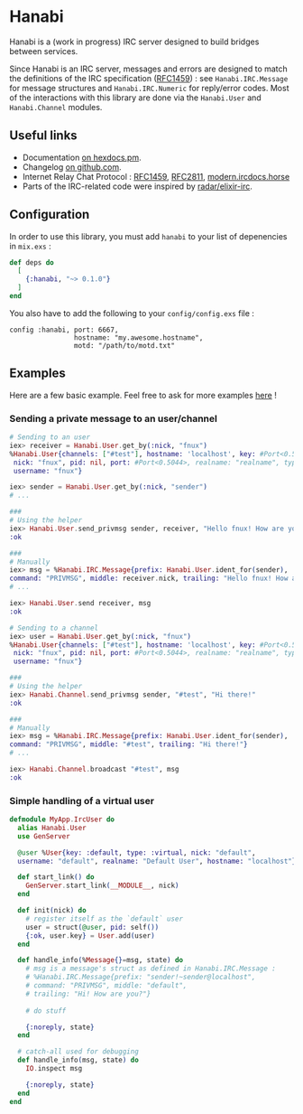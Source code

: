 # Hanabi

Hanabi is a (work in progress) IRC server designed to build bridges between
services.

Since Hanabi is an IRC server, messages and errors are designed to match the
definitions of the IRC specification
([RFC1459](https://tools.ietf.org/html/rfc1459)) : see `Hanabi.IRC.Message` for
message structures and `Hanabi.IRC.Numeric` for reply/error codes. Most of
the interactions with this library are done via the `Hanabi.User` and
`Hanabi.Channel` modules.

## Useful links

  * Documentation [on hexdocs.pm](https://hexdocs.pm/hanabi/readme.html).
  * Changelog [on github.com](https://github.com/Fnux/hanabi/blob/master/CHANGELOG.md).
  * Internet Relay Chat Protocol : [RFC1459](https://tools.ietf.org/html/rfc1459),
    [RFC2811](https://tools.ietf.org/html/rfc2811),
    [modern.ircdocs.horse](https://modern.ircdocs.horse/)
  * Parts of the IRC-related code were inspired by
[radar/elixir-irc](https://github.com/radar/elixir-irc).

## Configuration

In order to use this library, you must add `hanabi` to your list of depenencies
in `mix.exs` :

```elixir
def deps do
  [
    {:hanabi, "~> 0.1.0"}
  ]
end
```

You also have to add the following to your `config/config.exs` file :

```
config :hanabi, port: 6667,
                hostname: "my.awesome.hostname",
                motd: "/path/to/motd.txt"
```

## Examples

Here are a few basic example. Feel free to ask for more examples
[here](https://github.com/Fnux/hanabi/) !

### Sending a private message to an user/channel

```elixir
# Sending to an user
iex> receiver = Hanabi.User.get_by(:nick, "fnux")
%Hanabi.User{channels: ["#test"], hostname: 'localhost', key: #Port<0.5044>,
 nick: "fnux", pid: nil, port: #Port<0.5044>, realname: "realname", type: :irc,
 username: "fnux"}

iex> sender = Hanabi.User.get_by(:nick, "sender")
# ...

###
# Using the helper
iex> Hanabi.User.send_privmsg sender, receiver, "Hello fnux! How are you?"
:ok

###
# Manually
iex> msg = %Hanabi.IRC.Message{prefix: Hanabi.User.ident_for(sender),
command: "PRIVMSG", middle: receiver.nick, trailing: "Hello fnux! How are you?"}
# ...

iex> Hanabi.User.send receiver, msg
:ok
```

```elixir
# Sending to a channel
iex> user = Hanabi.User.get_by(:nick, "fnux")
%Hanabi.User{channels: ["#test"], hostname: 'localhost', key: #Port<0.5044>,
 nick: "fnux", pid: nil, port: #Port<0.5044>, realname: "realname", type: :irc,
 username: "fnux"}

###
# Using the helper
iex> Hanabi.Channel.send_privmsg sender, "#test", "Hi there!"
:ok

###
# Manually
iex> msg = %Hanabi.IRC.Message{prefix: Hanabi.User.ident_for(sender),
command: "PRIVMSG", middle: "#test", trailing: "Hi there!"}
# ...

iex> Hanabi.Channel.broadcast "#test", msg
:ok
```

### Simple handling of a virtual user

```elixir
defmodule MyApp.IrcUser do
  alias Hanabi.User
  use GenServer

  @user %User{key: :default, type: :virtual, nick: "default",
  username: "default", realname: "Default User", hostname: "localhost"}

  def start_link() do
    GenServer.start_link(__MODULE__, nick)
  end

  def init(nick) do
    # register itself as the `default` user
    user = struct(@user, pid: self())
    {:ok, user.key} = User.add(user)
  end

  def handle_info(%Message{}=msg, state) do
    # msg is a message's struct as defined in Hanabi.IRC.Message :
    # %Hanabi.IRC.Message{prefix: "sender!~sender@localhost",
    # command: "PRIVMSG", middle: "default",
    # trailing: "Hi! How are you?"}
 
    # do stuff

    {:noreply, state}
  end

  # catch-all used for debugging
  def handle_info(msg, state) do
    IO.inspect msg

    {:noreply, state}
  end
end
```
